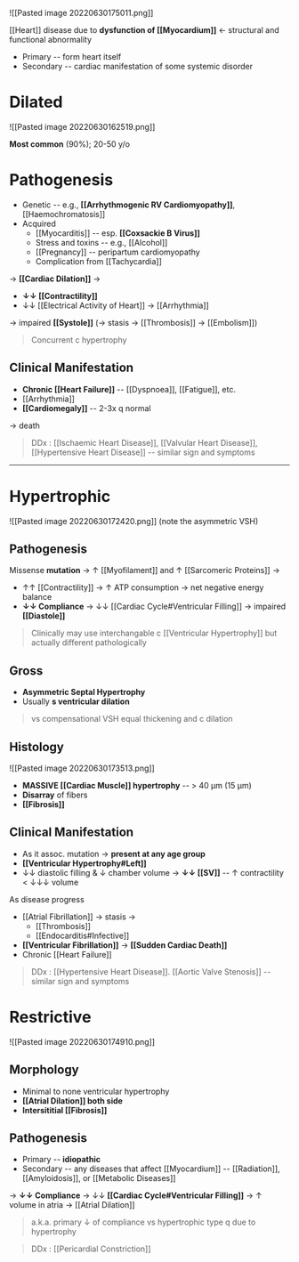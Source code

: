 ![[Pasted image 20220630175011.png]]

[[Heart]] disease due to **dysfunction of [[Myocardium]]** ← structural and functional abnormality
- Primary -- form heart itself
- Secondary -- cardiac manifestation of some systemic disorder

# Dilated

![[Pasted image 20220630162519.png]]

**Most common** (90%); 20-50 y/o 

# Pathogenesis
- Genetic -- e.g., **[[Arrhythmogenic RV Cardiomyopathy]]**, [[Haemochromatosis]]
- Acquired
	- [[Myocarditis]] -- esp. **[[Coxsackie B Virus]]**
	- Stress and toxins -- e.g., [[Alcohol]]
	- [[Pregnancy]] -- peripartum cardiomyopathy
	- Complication from [[Tachycardia]]

→ **[[Cardiac Dilation]]** → 
- **↓↓ [[Contractility]]**
- ↓↓ [[Electrical Activity of Heart]] → [[Arrhythmia]]

→ impaired **[[Systole]]** (→ stasis → [[Thrombosis]] → [[Embolism]])

> Concurrent c hypertrophy

## Clinical Manifestation
- **Chronic [[Heart Failure]]** -- [[Dyspnoea]], [[Fatigue]], etc.
- [[Arrhythmia]]
- **[[Cardiomegaly]]** -- 2-3x q normal

→ death

> DDx : [[Ischaemic Heart Disease]], [[Valvular Heart Disease]], [[Hypertensive Heart Disease]] -- similar sign and symptoms

---

# Hypertrophic

![[Pasted image 20220630172420.png]]
(note the asymmetric VSH)

## Pathogenesis
Missense **mutation** → ↑ [[Myofilament]] and ↑ [[Sarcomeric Proteins]] →
- ↑↑ [[Contractility]] → ↑ ATP consumption → net negative energy balance
- **↓↓ Compliance** → ↓↓ [[Cardiac Cycle#Ventricular Filling]] → impaired **[[Diastole]]**

> Clinically may use interchangable c [[Ventricular Hypertrophy]] but actually different pathologically 


## Gross
- **Asymmetric Septal Hypertrophy**
- Usually **s ventricular dilation**

> vs compensational VSH equal thickening and c dilation

## Histology

![[Pasted image 20220630173513.png]]

- **MASSIVE [[Cardiac Muscle]] hypertrophy** -- > 40 μm (15 μm)
- **Disarray** of fibers
- **[[Fibrosis]]**

## Clinical Manifestation
- As it assoc. mutation → **present at any age group**
- **[[Ventricular Hypertrophy#Left]]**
- ↓↓ diastolic filling & ↓ chamber volume → **↓↓ [[SV]]** -- ↑ contractility < ↓↓↓ volume  

As disease progress
- [[Atrial Fibrillation]] → stasis →
	- [[Thrombosis]]
	- [[Endocarditis#Infective]]
- **[[Ventricular Fibrillation]]** → **[[Sudden Cardiac Death]]**
- Chronic [[Heart Failure]]

> DDx : [[Hypertensive Heart Disease]]. [[Aortic Valve Stenosis]] -- similar sign and symptoms

# Restrictive

![[Pasted image 20220630174910.png]]

## Morphology
- Minimal to none ventricular hypertrophy
- **[[Atrial Dilation]] both side**
- **Intersititial [[Fibrosis]]**

## Pathogenesis
- Primary -- **idiopathic**
- Secondary -- any diseases that affect [[Myocardium]] -- [[Radiation]], [[Amyloidosis]], or [[Metabolic Diseases]]

→ **↓↓ Compliance** → ↓↓ **[[Cardiac Cycle#Ventricular Filling]]** → ↑ volume in atria → [[Atrial Dilation]]

> a.k.a. primary ↓ of compliance vs hypertrophic type q due to hypertrophy

> DDx : [[Pericardial Constriction]]